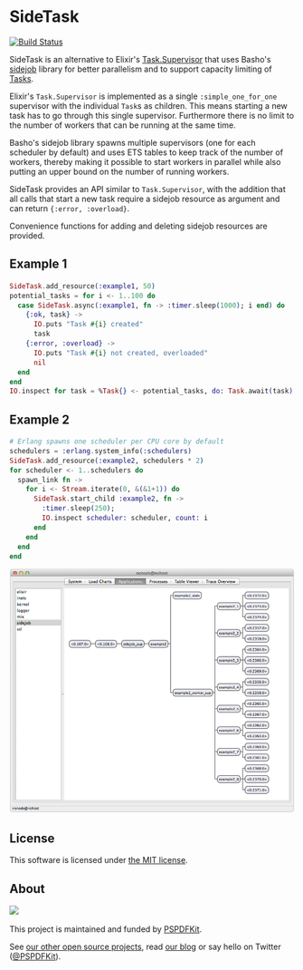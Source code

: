 SideTask
========

[![Build Status](https://travis-ci.org/PSPDFKit-labs/sidetask.svg)](https://travis-ci.org/PSPDFKit-labs/sidetask)

SideTask is an alternative to Elixir's
[Task.Supervisor](http://elixir-lang.org/docs/stable/elixir/Task.Supervisor.html) that uses Basho's
[sidejob](https://github.com/basho/sidejob) library for better parallelism and to support capacity
limiting of [Tasks](http://elixir-lang.org/docs/stable/elixir/Task.html).

Elixir's `Task.Supervisor` is implemented as a single `:simple_one_for_one` supervisor with the
individual `Task`s as children. This means starting a new task has to go through this single
supervisor. Furthermore there is no limit to the number of workers that can be running at the same
time.

Basho's sidejob library spawns multiple supervisors (one for each scheduler by default) and
uses ETS tables to keep track of the number of workers, thereby making it possible to start
workers in parallel while also putting an upper bound on the number of running workers.

SideTask provides an API similar to `Task.Supervisor`, with the addition that all calls that
start a new task require a sidejob resource as argument and can return `{:error, :overload}`.

Convenience functions for adding and deleting sidejob resources are provided.

## Example 1

```elixir
SideTask.add_resource(:example1, 50)
potential_tasks = for i <- 1..100 do
  case SideTask.async(:example1, fn -> :timer.sleep(1000); i end) do
    {:ok, task} ->
      IO.puts "Task #{i} created"
      task
    {:error, :overload} ->
      IO.puts "Task #{i} not created, overloaded"
      nil
  end
end
IO.inspect for task = %Task{} <- potential_tasks, do: Task.await(task)
```

## Example 2

```elixir
# Erlang spawns one scheduler per CPU core by default
schedulers = :erlang.system_info(:schedulers)
SideTask.add_resource(:example2, schedulers * 2)
for scheduler <- 1..schedulers do
  spawn_link fn ->
    for i <- Stream.iterate(0, &(&1+1)) do
      SideTask.start_child :example2, fn ->
        :timer.sleep(250);
        IO.inspect scheduler: scheduler, count: i
      end
    end
  end
end
```

![Observer while running example 2](https://raw.githubusercontent.com/MSch/sidetask/gh-pages/observer.png)

## License

This software is licensed under [the MIT license](LICENSE).

## About

<a href="https://pspdfkit.com/">
  <img src="https://avatars2.githubusercontent.com/u/1527679?v=3&s=200" height="80" />
</a>

This project is maintained and funded by [PSPDFKit](https://pspdfkit.com/).

See [our other open source projects](https://github.com/PSPDFKit-labs), read [our blog](https://pspdfkit.com/blog/) or say hello on Twitter ([@PSPDFKit](https://twitter.com/pspdfkit)).
